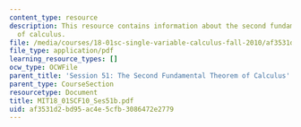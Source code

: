 ```yaml
---
content_type: resource
description: This resource contains information about the second fundamental theorem
  of calculus.
file: /media/courses/18-01sc-single-variable-calculus-fall-2010/af3531d2bd95ac4e5cfb3086472e2779_MIT18_01SCF10_Ses51b.pdf
file_type: application/pdf
learning_resource_types: []
ocw_type: OCWFile
parent_title: 'Session 51: The Second Fundamental Theorem of Calculus'
parent_type: CourseSection
resourcetype: Document
title: MIT18_01SCF10_Ses51b.pdf
uid: af3531d2-bd95-ac4e-5cfb-3086472e2779
---
```


